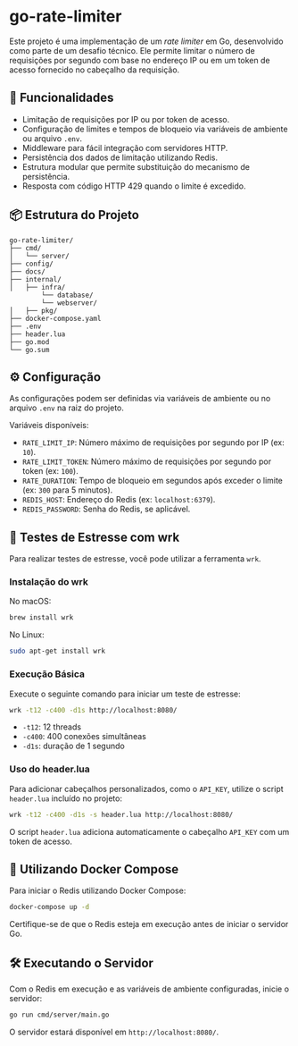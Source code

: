 
# go-rate-limiter

Este projeto é uma implementação de um *rate limiter* em Go, desenvolvido como parte de um desafio técnico. Ele permite limitar o número de requisições por segundo com base no endereço IP ou em um token de acesso fornecido no cabeçalho da requisição.

## 🚀 Funcionalidades

- Limitação de requisições por IP ou por token de acesso.
- Configuração de limites e tempos de bloqueio via variáveis de ambiente ou arquivo `.env`.
- Middleware para fácil integração com servidores HTTP.
- Persistência dos dados de limitação utilizando Redis.
- Estrutura modular que permite substituição do mecanismo de persistência.
- Resposta com código HTTP 429 quando o limite é excedido.

## 📦 Estrutura do Projeto

```
go-rate-limiter/
├── cmd/
│   └── server/         
├── config/  
├── docs/             
├── internal/
│   ├── infra/
        └── database/
        └── webserver/
│   ├── pkg/      
├── docker-compose.yaml
├── .env           
├── header.lua
├── go.mod
└── go.sum
```

## ⚙️ Configuração

As configurações podem ser definidas via variáveis de ambiente ou no arquivo `.env` na raiz do projeto.

Variáveis disponíveis:

- `RATE_LIMIT_IP`: Número máximo de requisições por segundo por IP (ex: `10`).
- `RATE_LIMIT_TOKEN`: Número máximo de requisições por segundo por token (ex: `100`).
- `RATE_DURATION`: Tempo de bloqueio em segundos após exceder o limite (ex: `300` para 5 minutos).
- `REDIS_HOST`: Endereço do Redis (ex: `localhost:6379`).
- `REDIS_PASSWORD`: Senha do Redis, se aplicável.

## 🧪 Testes de Estresse com wrk

Para realizar testes de estresse, você pode utilizar a ferramenta `wrk`.

### Instalação do wrk

No macOS:

```bash
brew install wrk
```

No Linux:

```bash
sudo apt-get install wrk
```

### Execução Básica

Execute o seguinte comando para iniciar um teste de estresse:

```bash
wrk -t12 -c400 -d1s http://localhost:8080/
```

- `-t12`: 12 threads
- `-c400`: 400 conexões simultâneas
- `-d1s`: duração de 1 segundo

### Uso do header.lua

Para adicionar cabeçalhos personalizados, como o `API_KEY`, utilize o script `header.lua` incluído no projeto:

```bash
wrk -t12 -c400 -d1s -s header.lua http://localhost:8080/
```

O script `header.lua` adiciona automaticamente o cabeçalho `API_KEY` com um token de acesso.

## 🐳 Utilizando Docker Compose

Para iniciar o Redis utilizando Docker Compose:

```bash
docker-compose up -d
```

Certifique-se de que o Redis esteja em execução antes de iniciar o servidor Go.

## 🛠️ Executando o Servidor

Com o Redis em execução e as variáveis de ambiente configuradas, inicie o servidor:

```bash
go run cmd/server/main.go
```

O servidor estará disponível em `http://localhost:8080/`.